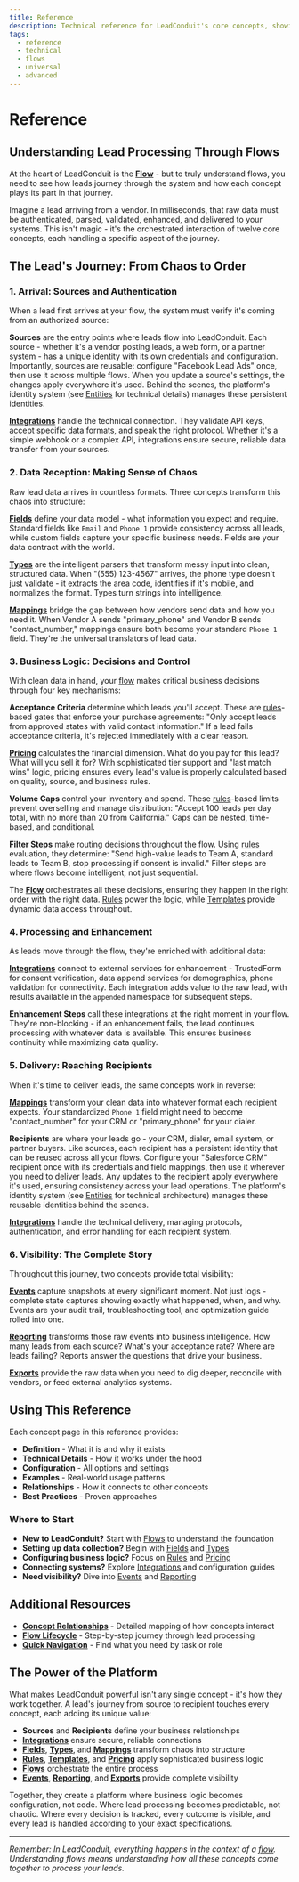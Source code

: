 ```yaml
---
title: Reference
description: Technical reference for LeadConduit's core concepts, showing how they work together to process leads from arrival to delivery
tags:
  - reference
  - technical
  - flows
  - universal
  - advanced
---
```


# Reference

## Understanding Lead Processing Through Flows

At the heart of LeadConduit is the **[Flow](flows.md)** - but to truly understand flows, you need to see how leads journey through the system and how each concept plays its part in that journey.

Imagine a lead arriving from a vendor. In milliseconds, that raw data must be authenticated, parsed, validated, enhanced, and delivered to your systems. This isn't magic - it's the orchestrated interaction of twelve core concepts, each handling a specific aspect of the journey.


## The Lead's Journey: From Chaos to Order

### 1. Arrival: Sources and Authentication

When a lead first arrives at your flow, the system must verify it's coming from an authorized source:

**Sources** are the entry points where leads flow into LeadConduit. Each source - whether it's a vendor posting leads, a web form, or a partner system - has a unique identity with its own credentials and configuration. Importantly, sources are reusable: configure "Facebook Lead Ads" once, then use it across multiple flows. When you update a source's settings, the changes apply everywhere it's used. Behind the scenes, the platform's identity system (see [Entities](entities.md) for technical details) manages these persistent identities.

**[Integrations](integrations.md)** handle the technical connection. They validate API keys, accept specific data formats, and speak the right protocol. Whether it's a simple webhook or a complex API, integrations ensure secure, reliable data transfer from your sources.

### 2. Data Reception: Making Sense of Chaos  

Raw lead data arrives in countless formats. Three concepts transform this chaos into structure:

**[Fields](fields.md)** define your data model - what information you expect and require. Standard fields like `Email` and `Phone 1` provide consistency across all leads, while custom fields capture your specific business needs. Fields are your data contract with the world.

**[Types](types.md)** are the intelligent parsers that transform messy input into clean, structured data. When "(555) 123-4567" arrives, the phone type doesn't just validate - it extracts the area code, identifies if it's mobile, and normalizes the format. Types turn strings into intelligence.

**[Mappings](mappings.md)** bridge the gap between how vendors send data and how you need it. When Vendor A sends "primary_phone" and Vendor B sends "contact_number," mappings ensure both become your standard `Phone 1` field. They're the universal translators of lead data.

### 3. Business Logic: Decisions and Control

With clean data in hand, your [flow](flows.md) makes critical business decisions through four key mechanisms:

**Acceptance Criteria** determine which leads you'll accept. These are [rules](rules.md)-based gates that enforce your purchase agreements: "Only accept leads from approved states with valid contact information." If a lead fails acceptance criteria, it's rejected immediately with a clear reason.

**[Pricing](pricing.md)** calculates the financial dimension. What do you pay for this lead? What will you sell it for? With sophisticated tier support and "last match wins" logic, pricing ensures every lead's value is properly calculated based on quality, source, and business rules.

**Volume Caps** control your inventory and spend. These [rules](rules.md)-based limits prevent overselling and manage distribution: "Accept 100 leads per day total, with no more than 20 from California." Caps can be nested, time-based, and conditional.

**Filter Steps** make routing decisions throughout the flow. Using [rules](rules.md) evaluation, they determine: "Send high-value leads to Team A, standard leads to Team B, stop processing if consent is invalid." Filter steps are where flows become intelligent, not just sequential.

The **[Flow](flows.md)** orchestrates all these decisions, ensuring they happen in the right order with the right data. [Rules](rules.md) power the logic, while [Templates](templates.md) provide dynamic data access throughout.

### 4. Processing and Enhancement

As leads move through the flow, they're enriched with additional data:

**[Integrations](integrations.md)** connect to external services for enhancement - TrustedForm for consent verification, data append services for demographics, phone validation for connectivity. Each integration adds value to the raw lead, with results available in the `appended` namespace for subsequent steps.

**Enhancement Steps** call these integrations at the right moment in your flow. They're non-blocking - if an enhancement fails, the lead continues processing with whatever data is available. This ensures business continuity while maximizing data quality.

### 5. Delivery: Reaching Recipients

When it's time to deliver leads, the same concepts work in reverse:

**[Mappings](mappings.md)** transform your clean data into whatever format each recipient expects. Your standardized `Phone 1` field might need to become "contact_number" for your CRM or "primary_phone" for your dialer.

**Recipients** are where your leads go - your CRM, dialer, email system, or partner buyers. Like sources, each recipient has a persistent identity that can be reused across all your flows. Configure your "Salesforce CRM" recipient once with its credentials and field mappings, then use it wherever you need to deliver leads. Any updates to the recipient apply everywhere it's used, ensuring consistency across your lead operations. The platform's identity system (see [Entities](entities.md) for technical architecture) manages these reusable identities behind the scenes.

**[Integrations](integrations.md)** handle the technical delivery, managing protocols, authentication, and error handling for each recipient system.

### 6. Visibility: The Complete Story

Throughout this journey, two concepts provide total visibility:

**[Events](events.md)** capture snapshots at every significant moment. Not just logs - complete state captures showing exactly what happened, when, and why. Events are your audit trail, troubleshooting tool, and optimization guide rolled into one.

**[Reporting](reporting.md)** transforms those raw events into business intelligence. How many leads from each source? What's your acceptance rate? Where are leads failing? Reports answer the questions that drive your business.

**[Exports](exports.md)** provide the raw data when you need to dig deeper, reconcile with vendors, or feed external analytics systems.

## Using This Reference

Each concept page in this reference provides:

- **Definition** - What it is and why it exists
- **Technical Details** - How it works under the hood
- **Configuration** - All options and settings
- **Examples** - Real-world usage patterns
- **Relationships** - How it connects to other concepts
- **Best Practices** - Proven approaches

### Where to Start

- **New to LeadConduit?** Start with [Flows](flows.md) to understand the foundation
- **Setting up data collection?** Begin with [Fields](fields.md) and [Types](types.md)
- **Configuring business logic?** Focus on [Rules](rules.md) and [Pricing](pricing.md)
- **Connecting systems?** Explore [Integrations](integrations.md) and configuration guides
- **Need visibility?** Dive into [Events](events.md) and [Reporting](reporting.md)

## Additional Resources

- **[Concept Relationships](concepts-overview.md)** - Detailed mapping of how concepts interact
- **[Flow Lifecycle](lifecycle.md)** - Step-by-step journey through lead processing
- **[Quick Navigation](navigation.md)** - Find what you need by task or role

## The Power of the Platform

What makes LeadConduit powerful isn't any single concept - it's how they work together. A lead's journey from source to recipient touches every concept, each adding its unique value:

- **Sources** and **Recipients** define your business relationships
- **[Integrations](integrations.md)** ensure secure, reliable connections
- **[Fields](fields.md)**, **[Types](types.md)**, and **[Mappings](mappings.md)** transform chaos into structure  
- **[Rules](rules.md)**, **[Templates](templates.md)**, and **[Pricing](pricing.md)** apply sophisticated business logic
- **[Flows](flows.md)** orchestrate the entire process
- **[Events](events.md)**, **[Reporting](reporting.md)**, and **[Exports](exports.md)** provide complete visibility

Together, they create a platform where business logic becomes configuration, not code. Where lead processing becomes predictable, not chaotic. Where every decision is tracked, every outcome is visible, and every lead is handled according to your exact specifications.

---

*Remember: In LeadConduit, everything happens in the context of a [flow](flows.md). Understanding flows means understanding how all these concepts come together to process your leads.*